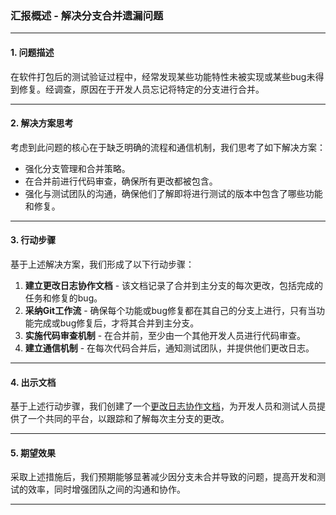 ### 汇报概述 - 解决分支合并遗漏问题

---

#### **1. 问题描述**

在软件打包后的测试验证过程中，经常发现某些功能特性未被实现或某些bug未得到修复。经调查，原因在于开发人员忘记将特定的分支进行合并。

---

#### **2. 解决方案思考**

考虑到此问题的核心在于缺乏明确的流程和通信机制，我们思考了如下解决方案：

- 强化分支管理和合并策略。
- 在合并前进行代码审查，确保所有更改都被包含。
- 强化与测试团队的沟通，确保他们了解即将进行测试的版本中包含了哪些功能和修复。

---

#### **3. 行动步骤**

基于上述解决方案，我们形成了以下行动步骤：

1. **建立更改日志协作文档** - 该文档记录了合并到主分支的每次更改，包括完成的任务和修复的bug。
2. **采纳Git工作流** - 确保每个功能或bug修复都在其自己的分支上进行，只有当功能完成或bug修复后，才将其合并到主分支。
3. **实施代码审查机制** - 在合并前，至少由一个其他开发人员进行代码审查。
4. **建立通信机制** - 在每次代码合并后，通知测试团队，并提供他们更改日志。

---

#### **4. 出示文档**

基于上述行动步骤，我们创建了一个[更改日志协作文档](#)，为开发人员和测试人员提供了一个共同的平台，以跟踪和了解每次主分支的更改。

---

#### **5. 期望效果**

采取上述措施后，我们预期能够显著减少因分支未合并导致的问题，提高开发和测试的效率，同时增强团队之间的沟通和协作。

---

